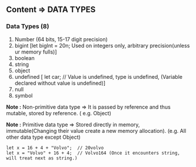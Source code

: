 ## Content => DATA TYPES
### Data Types (8)

1. Number (64 bits, 15-17 digit precision)
2. bigint [let bigInt = 20n; Used on integers only, arbitrary precision(unless ur memory fulls)]
3. boolean
4. string
5. object
6. undefined [ let car;    // Value is undefined, type is undefined, (Variable declared without value is undefined)]
7. null
7. symbol

**Note :** Non-primitive data type => It is passed by reference and thus mutable, stored by reference. ( e.g. Object)

**Note :** Primitive data type => Stored directly in memory, immutable(Changing their value create a new memory allocation). (e.g. All other data type except Object)


```JS
let x = 16 + 4 + "Volvo";  // 20volvo
let x = "Volvo" + 16 + 4;  // Volvo164 (Once it encounters string, will treat next as string.)

```
